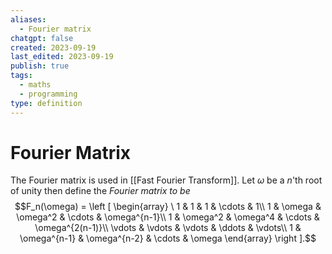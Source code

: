 ```yaml
---
aliases:
  - Fourier matrix
chatgpt: false
created: 2023-09-19
last_edited: 2023-09-19
publish: true
tags:
  - maths
  - programming
type: definition
---
```

# Fourier Matrix

The Fourier matrix is used in [[Fast Fourier Transform]]. Let $\omega$ be a $n$'th root of unity then define the *Fourier matrix to be*
$$F_n(\omega) = \left [ \begin{array} \ 1 & 1 & 1 & \cdots & 1\\ 1 & \omega & \omega^2 & \cdots & \omega^{n-1}\\ 1 & \omega^2 & \omega^4 & \cdots & \omega^{2(n-1)}\\ \vdots & \vdots & \vdots & \ddots & \vdots\\ 1 & \omega^{n-1} & \omega^{n-2} & \cdots & \omega \end{array} \right ].$$

